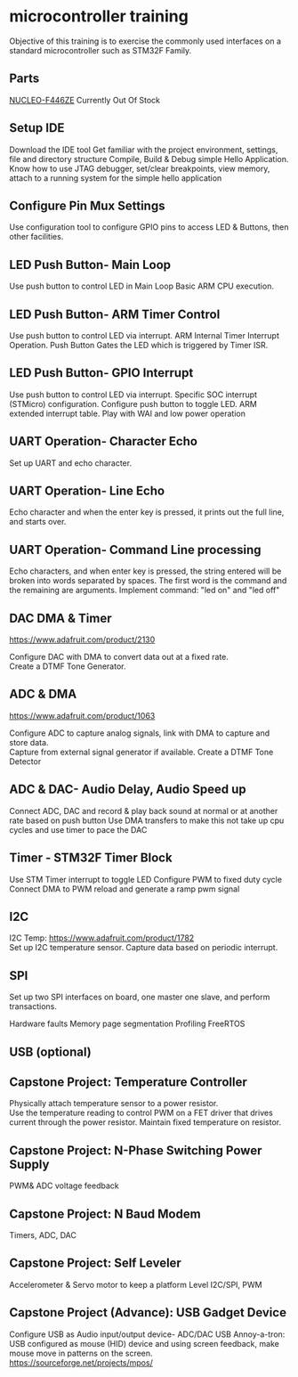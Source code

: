 # microcontroller training
Objective of this training is to exercise the commonly used interfaces on a standard microcontroller such as STM32F Family.

## Parts
[NUCLEO-F446ZE](https://estore.st.com/en/nucleo-f446ze-cpn.html)  Currently Out Of Stock

## Setup IDE
Download the IDE tool
Get familiar with the project environment, settings, file and directory structure
Compile, Build & Debug simple Hello Application.
Know how to use JTAG debugger, set/clear breakpoints, view memory, attach to a running system for the simple hello application

## Configure Pin Mux Settings
Use configuration tool to configure GPIO pins to access LED & Buttons, then other facilities.

## LED Push Button- Main Loop
Use push button to control LED in Main Loop
Basic ARM CPU execution.

## LED Push Button- ARM Timer Control
Use push button to control LED via interrupt.
ARM Internal Timer Interrupt Operation.
Push Button Gates the LED which is triggered by Timer ISR.

## LED Push Button- GPIO Interrupt
Use push button to control LED via interrupt.
Specific SOC interrupt (STMicro) configuration.  Configure push button to toggle LED.
ARM extended interrupt table.
Play with WAI and low power operation

## UART Operation- Character Echo
Set up UART and echo character.

## UART Operation- Line Echo
Echo character and when the enter key is pressed, it prints out the full line, and starts over.

## UART Operation- Command Line processing
Echo characters, and when enter key is pressed, the string entered will be broken into words separated by spaces.
The first word is the command and the remaining are arguments.
Implement command:  "led on" and "led off"

## DAC DMA & Timer
https://www.adafruit.com/product/2130  

Configure DAC with DMA to convert data out at a fixed rate.  
Create a DTMF Tone Generator.

## ADC & DMA
https://www.adafruit.com/product/1063  

Configure ADC to capture analog signals, link with DMA to capture and store data.  
Capture from external signal generator if available.
Create a DTMF Tone Detector

## ADC & DAC- Audio Delay, Audio Speed up 
Connect ADC, DAC and record & play back sound at normal or at another rate based on push button 
Use DMA transfers to make this not take up cpu cycles and use timer to pace the DAC

## Timer - STM32F Timer Block
Use STM Timer interrupt to toggle LED 
Configure PWM to fixed duty cycle
Connect DMA to PWM reload and generate a ramp pwm signal

## I2C
I2C Temp: https://www.adafruit.com/product/1782  
Set up I2C temperature sensor.  Capture data based on periodic interrupt.

## SPI
Set up two SPI interfaces on board, one master one slave, and perform transactions.


Hardware faults
Memory page segmentation
Profiling
FreeRTOS

## USB (optional)

## Capstone Project: Temperature Controller
Physically attach temperature sensor to a power resistor.   
Use the temperature reading to control PWM on a FET driver that drives current through the power resistor.  Maintain fixed temperature on resistor.

## Capstone Project: N-Phase Switching Power Supply
PWM& ADC voltage feedback

## Capstone Project: N Baud Modem
Timers, ADC, DAC

## Capstone Project: Self Leveler
Accelerometer & Servo motor to keep a platform Level
I2C/SPI, PWM

## Capstone Project (Advance): USB Gadget Device
Configure USB as Audio input/output device- ADC/DAC
USB Annoy-a-tron:  USB configured as mouse (HID)  device and using screen feedback, make mouse move in patterns on the screen.
https://sourceforge.net/projects/mpos/



